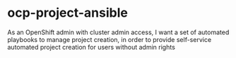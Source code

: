 # ocp-project-ansible
As an OpenShift admin with cluster admin access, I want a set of automated playbooks to manage project creation, in order to provide self-service automated project creation for users without admin rights
